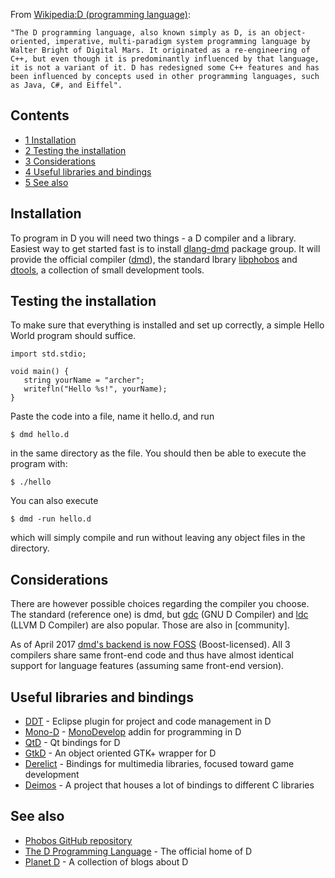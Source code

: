 From [Wikipedia:D (programming language)](https://en.wikipedia.org/wiki/D_(programming_language) "wikipedia:D (programming language)"):

	"The D programming language, also known simply as D, is an object-oriented, imperative, multi-paradigm system programming language by Walter Bright of Digital Mars. It originated as a re-engineering of C++, but even though it is predominantly influenced by that language, it is not a variant of it. D has redesigned some C++ features and has been influenced by concepts used in other programming languages, such as Java, C#, and Eiffel".

## Contents

*   [1 Installation](#Installation)
*   [2 Testing the installation](#Testing_the_installation)
*   [3 Considerations](#Considerations)
*   [4 Useful libraries and bindings](#Useful_libraries_and_bindings)
*   [5 See also](#See_also)

## Installation

To program in D you will need two things - a D compiler and a library. Easiest way to get started fast is to install [dlang-dmd](https://www.archlinux.org/groups/x86_64/dlang-dmd/) package group. It will provide the official compiler ([dmd](https://www.archlinux.org/packages/?name=dmd)), the standard lbrary [libphobos](https://www.archlinux.org/packages/?name=libphobos) and [dtools](https://www.archlinux.org/packages/?name=dtools), a collection of small development tools.

## Testing the installation

To make sure that everything is installed and set up correctly, a simple Hello World program should suffice.

```
import std.stdio;

void main() {
   string yourName = "archer";
   writefln("Hello %s!", yourName);
}

```

Paste the code into a file, name it hello.d, and run

```
$ dmd hello.d

```

in the same directory as the file. You should then be able to execute the program with:

```
$ ./hello

```

You can also execute

```
$ dmd -run hello.d

```

which will simply compile and run without leaving any object files in the directory.

## Considerations

There are however possible choices regarding the compiler you choose. The standard (reference one) is dmd, but [gdc](https://aur.archlinux.org/packages/gdc/) (GNU D Compiler) and [ldc](https://www.archlinux.org/packages/?name=ldc) (LLVM D Compiler) are also popular. Those are also in [community].

As of April 2017 [dmd's backend is now FOSS](https://github.com/dlang/dmd/pull/6680) (Boost-licensed). All 3 compilers share same front-end code and thus have almost identical support for language features (assuming same front-end version).

## Useful libraries and bindings

*   [DDT](https://code.google.com/p/ddt/) - Eclipse plugin for project and code management in D
*   [Mono-D](http://mono-d.alexanderbothe.com/) - [MonoDevelop](http://monodevelop.com/) addin for programming in D
*   [QtD](https://bitbucket.org/qtd/repo) - Qt bindings for D
*   [GtkD](http://gtkd.org/) - An object oriented GTK+ wrapper for D
*   [Derelict](https://github.com/aldacron/Derelict3) - Bindings for multimedia libraries, focused toward game development
*   [Deimos](https://github.com/D-Programming-Deimos) - A project that houses a lot of bindings to different C libraries

## See also

*   [Phobos GitHub repository](https://github.com/D-Programming-Language/phobos/)
*   [The D Programming Language](http://dlang.org/) - The official home of D
*   [Planet D](http://planet.dsource.org/) - A collection of blogs about D